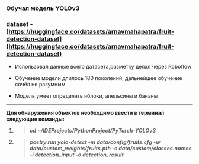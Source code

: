 ### Обучал модель YOLOv3  
### dataset - [https://huggingface.co/datasets/arnavmahapatra/fruit-detection-dataset](https://huggingface.co/datasets/arnavmahapatra/fruit-detection-dataset)  

* Использовал данные всего датасета,разметку делал через Roboflow

* Обучение модели длилось 180 поколений, дальнейшее обучение сочёл не разумным

* Модель умеет определять яблоки, апельсины и бананы
_____________________________________________________________________________________________________________________
**Для обнаружения объектов необходимо ввести в терминал следующие команды:**
1. >***cd ~/IDEProjects/PythonProject/PyTorch-YOLOv3***
2. >***poetry run yolo-detect -m data/config/fruits.cfg -w data/custom_weights/fruits.pth -c data/custom/classes.names -i detection_input -o detection_result***
 
